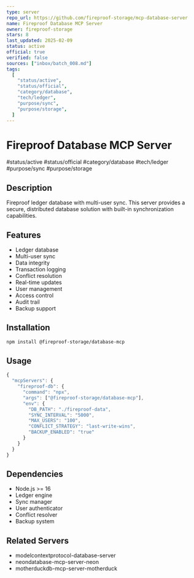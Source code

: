 ```yaml
---
type: server
repo_url: https://github.com/fireproof-storage/mcp-database-server
name: Fireproof Database MCP Server
owner: fireproof-storage
stars: 8
last_updated: 2025-02-09
status: active
official: true
verified: false
sources: ["inbox/batch_008.md"]
tags:
  [
    "status/active",
    "status/official",
    "category/database",
    "tech/ledger",
    "purpose/sync",
    "purpose/storage",
  ]
---
```


# Fireproof Database MCP Server

#status/active #status/official #category/database #tech/ledger #purpose/sync #purpose/storage

## Description

Fireproof ledger database with multi-user sync. This server provides a secure, distributed database solution with built-in synchronization capabilities.

## Features

- Ledger database
- Multi-user sync
- Data integrity
- Transaction logging
- Conflict resolution
- Real-time updates
- User management
- Access control
- Audit trail
- Backup support

## Installation

```bash
npm install @fireproof-storage/database-mcp
```

## Usage

```javascript
{
  "mcpServers": {
    "fireproof-db": {
      "command": "npx",
      "args": ["@fireproof-storage/database-mcp"],
      "env": {
        "DB_PATH": "./fireproof-data",
        "SYNC_INTERVAL": "5000",
        "MAX_USERS": "100",
        "CONFLICT_STRATEGY": "last-write-wins",
        "BACKUP_ENABLED": "true"
      }
    }
  }
}
```

## Dependencies

- Node.js >= 16
- Ledger engine
- Sync manager
- User authenticator
- Conflict resolver
- Backup system

## Related Servers

- modelcontextprotocol-database-server
- neondatabase-mcp-server-neon
- motherduckdb-mcp-server-motherduck
